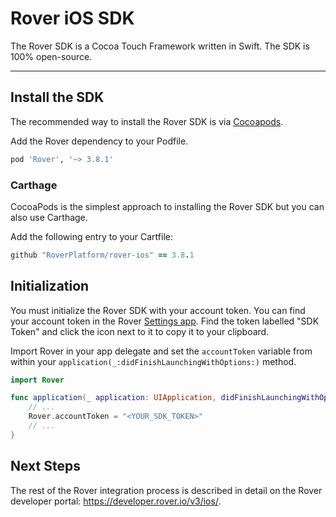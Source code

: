 # Rover iOS SDK

The Rover SDK is a Cocoa Touch Framework written in Swift. The SDK is 100% open-source.

---

## Install the SDK

The recommended way to install the Rover SDK is via [Cocoapods](http://cocoapods.org/).

Add the Rover dependency to your Podfile.

```ruby
pod 'Rover', '~> 3.8.1'
```

### Carthage

CocoaPods is the simplest approach to installing the Rover SDK but you can also use Carthage.

Add the following entry to your Cartfile:

```ruby
github "RoverPlatform/rover-ios" == 3.8.1
```

## Initialization

You must initialize the Rover SDK with your account token. You can find your account token in the Rover [Settings app](https://app.rover.io/settings). Find the token labelled "SDK Token" and click the icon next to it to copy it to your clipboard.

Import Rover in your app delegate and set the `accountToken` variable from within your `application(_:didFinishLaunchingWithOptions:)` method.

```swift
import Rover

func application(_ application: UIApplication, didFinishLaunchingWithOptions launchOptions: [UIApplication.LaunchOptionsKey: Any]?) -> Bool {
    // ...
    Rover.accountToken = "<YOUR_SDK_TOKEN>"
    // ...
}
```

## Next Steps

The rest of the Rover integration process is described in detail on the Rover developer portal: https://developer.rover.io/v3/ios/.
